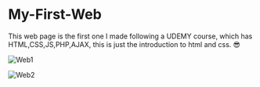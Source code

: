 # My-First-Web
This web page is the first one I made following a UDEMY course, which has HTML,CSS,JS,PHP,AJAX, this is just the introduction to html and css. 😎

![Web1](https://github.com/Al3x3x/My-First-Web/assets/166667273/3cc0f94e-bebf-4bad-8fc3-897b6f468e40)


![Web2](https://github.com/Al3x3x/My-First-Web/assets/166667273/615a729e-c75b-416e-aa41-e67bde1c6667)

